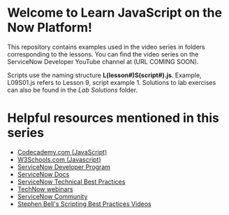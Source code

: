 # Welcome to Learn JavaScript on the Now Platform!

This repository contains examples used in the video series in folders corresponding to the lessons. You can find the video series on the ServiceNow Developer YouTube channel at (URL COMING SOON).

Scripts use the naming structure **L(lesson#)S(script#).js**. Example, L09S01.js refers to Lesson 9, script example 1. Solutions to lab exercises can also be found in the *Lab Solutions* folder.

# Helpful resources mentioned in this series

* [Codecademy.com (JavaScript)](https://www.codecademy.com/catalog/language/javascript)
* [W3Schools.com (Javascript)](https://www.w3schools.com/js/default.asp)
* [ServiceNow Developer Program](https://developer.servicenow.com)
* [ServiceNow Docs](https://docs.servicenow.com)
* [ServiceNow Technical Best Practices](https://developer.servicenow.com/app.do#!/catlist/technical_best_practices?v=london)
* [TechNow webinars](http://bit.ly/servicenow-technow)
* [ServiceNow Community](https://community.servicenow.com)
* [Stephen Bell's Scripting Best Practices Videos](https://www.youtube.com/user/ServiceNowCommunity/search?query=scripting+best+practices)

